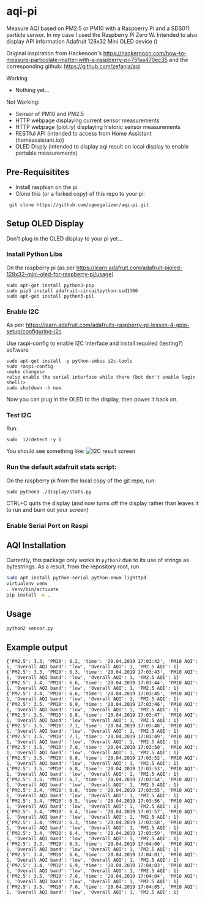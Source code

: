 # aqi-pi
Measure AQI based on PM2.5 or PM10 with a Raspberry Pi and a SDS011 particle sensor.  In my case I used the Raspberry Pi Zero W.
Intended to also display API information Adafruit 128x32 Mini OLED device ()

Original inspiration from Hackenoon's https://hackernoon.com/how-to-measure-particulate-matter-with-a-raspberry-pi-75faa470ec35 and the corresponding github: https://github.com/zefanja/aqi

Working
* Nothing yet...

Not Working: 
* Sensor of PM10 and PM2.5
* HTTP webpage displaying current sensor measurements
* HTTP webpage (plot.ly) displaying historic sensor measurements
* RESTful API (intended to access from Home Assistant (homeassistant.io))
* OLED Disply (intended to display aqi result on local display to enable portable measurements)


## Pre-Requisitites

* Install raspbian on the pi.
* Clone this (or a forked copy) of this repo to your pi: 
```
 git clone https://github.com/ugoogalizer/aqi-pi.git
```



## Setup OLED Display

Don't plug in the OLED display to your pi yet...

### Install Python Libs
On the raspberry pi (as per https://learn.adafruit.com/adafruit-pioled-128x32-mini-oled-for-raspberry-pi/usage)
```
sudo apt-get install python3-pip
sudo pip3 install adafruit-circuitpython-ssd1306
sudo apt-get install python3-pil
```

### Enable I2C
As per: https://learn.adafruit.com/adafruits-raspberry-pi-lesson-4-gpio-setup/configuring-i2c

Use raspi-config to enable I2C Interface and install required (testing?) software

```
sudo apt-get install -y python-smbus i2c-tools
sudo raspi-config
<make changes>
<also enable the serial interface while there (but don't enable login shell)>
sudo shutdown -h now
```

Now you can plug in the OLED to the display, then power it back on.

### Test I2C

Run: 
```
sudo  i2cdetect -y 1
```
You should see something like: 
![I2C result screen](https://cdn-learn.adafruit.com/assets/assets/000/074/057/medium800/adafruit_products_i2c.png?1554480832)

### Run the default adafruit stats script: 

On the raspberry pi from the local copy of the git repo, run: 
```
sudo python3 ./display/stats.py
```
CTRL+C quits the display (and now turns off the display rather than leaves it to run and burn out your screen)

### Enable Serial Port on Raspi



## AQI Installation
Currently, this package only works in `python2` due to its use of strings as bytestrings. As a result, from the 
repository root, run
```bash
sudo apt install python-serial python-enum lighttpd
virtualenv venv
. venv/bin/activate
pip install -e .
```

## Usage
```bash
python2 sensor.py
```

## Example output
```
{'PM2.5': 3.3, 'PM10': 6.2, 'time': '20.04.2019 17:03:42', 'PM10 AQI': 1, 'Overall AQI band': 'low', 'Overall AQI': 1, 'PM2.5 AQI': 1}
{'PM2.5': 3.3, 'PM10': 6.3, 'time': '20.04.2019 17:03:43', 'PM10 AQI': 1, 'Overall AQI band': 'low', 'Overall AQI': 1, 'PM2.5 AQI': 1}
{'PM2.5': 3.4, 'PM10': 6.6, 'time': '20.04.2019 17:03:44', 'PM10 AQI': 1, 'Overall AQI band': 'low', 'Overall AQI': 1, 'PM2.5 AQI': 1}
{'PM2.5': 3.4, 'PM10': 6.6, 'time': '20.04.2019 17:03:45', 'PM10 AQI': 1, 'Overall AQI band': 'low', 'Overall AQI': 1, 'PM2.5 AQI': 1}
{'PM2.5': 3.5, 'PM10': 6.9, 'time': '20.04.2019 17:03:46', 'PM10 AQI': 1, 'Overall AQI band': 'low', 'Overall AQI': 1, 'PM2.5 AQI': 1}
{'PM2.5': 3.5, 'PM10': 6.8, 'time': '20.04.2019 17:03:47', 'PM10 AQI': 1, 'Overall AQI band': 'low', 'Overall AQI': 1, 'PM2.5 AQI': 1}
{'PM2.5': 3.5, 'PM10': 7.1, 'time': '20.04.2019 17:03:48', 'PM10 AQI': 1, 'Overall AQI band': 'low', 'Overall AQI': 1, 'PM2.5 AQI': 1}
{'PM2.5': 3.5, 'PM10': 7.1, 'time': '20.04.2019 17:03:49', 'PM10 AQI': 1, 'Overall AQI band': 'low', 'Overall AQI': 1, 'PM2.5 AQI': 1}
{'PM2.5': 3.5, 'PM10': 7.0, 'time': '20.04.2019 17:03:50', 'PM10 AQI': 1, 'Overall AQI band': 'low', 'Overall AQI': 1, 'PM2.5 AQI': 1}
{'PM2.5': 3.5, 'PM10': 6.8, 'time': '20.04.2019 17:03:52', 'PM10 AQI': 1, 'Overall AQI band': 'low', 'Overall AQI': 1, 'PM2.5 AQI': 1}
{'PM2.5': 3.5, 'PM10': 6.8, 'time': '20.04.2019 17:03:53', 'PM10 AQI': 1, 'Overall AQI band': 'low', 'Overall AQI': 1, 'PM2.5 AQI': 1}
{'PM2.5': 3.5, 'PM10': 6.7, 'time': '20.04.2019 17:03:54', 'PM10 AQI': 1, 'Overall AQI band': 'low', 'Overall AQI': 1, 'PM2.5 AQI': 1}
{'PM2.5': 3.4, 'PM10': 6.6, 'time': '20.04.2019 17:03:55', 'PM10 AQI': 1, 'Overall AQI band': 'low', 'Overall AQI': 1, 'PM2.5 AQI': 1}
{'PM2.5': 3.4, 'PM10': 6.5, 'time': '20.04.2019 17:03:56', 'PM10 AQI': 1, 'Overall AQI band': 'low', 'Overall AQI': 1, 'PM2.5 AQI': 1}
{'PM2.5': 3.4, 'PM10': 6.4, 'time': '20.04.2019 17:03:57', 'PM10 AQI': 1, 'Overall AQI band': 'low', 'Overall AQI': 1, 'PM2.5 AQI': 1}
{'PM2.5': 3.4, 'PM10': 6.3, 'time': '20.04.2019 17:03:58', 'PM10 AQI': 1, 'Overall AQI band': 'low', 'Overall AQI': 1, 'PM2.5 AQI': 1}
{'PM2.5': 3.4, 'PM10': 6.4, 'time': '20.04.2019 17:03:59', 'PM10 AQI': 1, 'Overall AQI band': 'low', 'Overall AQI': 1, 'PM2.5 AQI': 1}
{'PM2.5': 3.3, 'PM10': 6.3, 'time': '20.04.2019 17:04:00', 'PM10 AQI': 1, 'Overall AQI band': 'low', 'Overall AQI': 1, 'PM2.5 AQI': 1}
{'PM2.5': 3.4, 'PM10': 6.6, 'time': '20.04.2019 17:04:01', 'PM10 AQI': 1, 'Overall AQI band': 'low', 'Overall AQI': 1, 'PM2.5 AQI': 1}
{'PM2.5': 3.4, 'PM10': 6.9, 'time': '20.04.2019 17:04:03', 'PM10 AQI': 1, 'Overall AQI band': 'low', 'Overall AQI': 1, 'PM2.5 AQI': 1}
{'PM2.5': 3.5, 'PM10': 7.0, 'time': '20.04.2019 17:04:04', 'PM10 AQI': 1, 'Overall AQI band': 'low', 'Overall AQI': 1, 'PM2.5 AQI': 1}
{'PM2.5': 3.5, 'PM10': 7.0, 'time': '20.04.2019 17:04:05', 'PM10 AQI': 1, 'Overall AQI band': 'low', 'Overall AQI': 1, 'PM2.5 AQI': 1}
```
